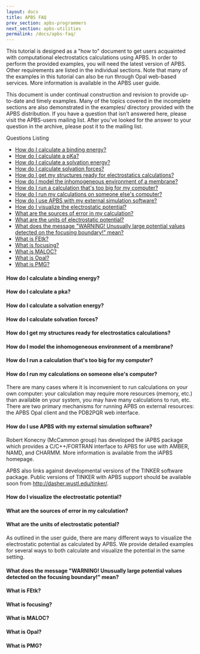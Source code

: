 ```yaml
---
layout: docs
title: APBS FAQ
prev_section: apbs-programmers
next_section: apbs-utilities
permalink: /docs/apbs-faq/
---
```


This tutorial is designed as a "how to" document to get users acquainted with computational electrostatics calculations using APBS. In order to perform the provided examples, you will need the latest version of APBS. Other requirements are listed in the individual sections.
Note that many of the examples in this tutorial can also be run through Opal web-based services. More information is available in the APBS user guide.

This document is under continual construction and revision to provide up-to-date and timely examples. Many of the topics covered in the incomplete sections are also demonstrated in the examples/ directory provided with the APBS distribution.  If you have a question that isn't answered here, please visit the APBS-users mailing list. After you've looked for the answer to your question in the archive, please post it to the mailing list.

Questions Listing
- [How do I calculate a binding energy?]({{site.url/apbs-faq#binding-energy}}/apbs-faq#binding-energy)
- [How do I calculate a pKa?]({{site.url/apbs-faq#calculate-pka}})
- [How do I calculate a solvation energy?]({{site.url}}/apbs-faq#calculate-energy)
- [How do I calculate solvation forces?]({{site.url}}/apbs-faq#calculate-forces)
- [How do I get my structures ready for electrostatics calculations?]({{site.url}}/apbs-faq#structures)
- [How do I model the inhomogeneous environment of a membrane?]({{site.url}}/apbs-faq#membrane)
- [How do I run a calculation that's too big for my computer?]({{site.url}}/apbs-faq#mycomputer-calculation)
- [How do I run my calculations on someone else's computer?]({{site.url}}/apbs-faq#othercomputer-calculation)
- [How do I use APBS with my external simulation software?]({{site.url}}/apbs-faq#simulation-software)
- [How do I visualize the electrostatic potential?]({{site.url}}/apbs-faq#elecrostatic-potential)
- [What are the sources of error in my calculation?]({{site.url}}/apbs-faq#calculation-error)
- [What are the units of electrostatic potential?]({{site.url}}/apbs-faq#units-potential)
- [What does the message "WARNING! Unusually large potential values detected on the focusing boundary!" mean?]({{site.url}}/apbs-faq#warning-message)
- [What is FEtk?]({{site.url}}/apbs-faq#fetk)
- [What is focusing?]({{site.url}}/apbs-faq#focusing)
- [What is MALOC?]({{site.url}}/apbs-faq#maloc)
- [What is Opal?]({{site.url}}/apbs-faq#opal)
- [What is PMG?]({{site.url}}/apbs-faq#pmg)

<h4 id="binding-energy">How do I calculate a binding energy?</h4>
<h4 id="calculate-pka">How do I calculate a pka?</h4>
<h4 id="calculate-energy">How do I calculate a solvation energy?</h4>
<h4 id="calculate-forces">How do I calculate solvation forces?</h4>
<h4 id="structures">How do I get my structures ready for electrostatics calculations?</h4>
<h4 id="membrane">How do I model the inhomogeneous environment of a membrane?</h4>
<h4 id="mycomputer-calculation">How do I run a calculation that's too big for my computer?</h4>
<h4 id="othercomputer-calculation">How do I run my calculations on someone else's computer?</h4>
There are many cases where it is inconvenient to run calculations on your own computer: your calculation may require more resources (memory, etc.) than available on your system, you may have many calculations to run, etc. There are two primary mechanisms for running APBS on external resources: the APBS Opal client and the PDB2PQR web interface.
<h4 id="simulation-software">How do I use APBS with my external simulation software?</h4>
Robert Konecny (McCammon group) has developed the iAPBS package which provides a C/C++/FORTRAN interface to APBS for use with AMBER, NAMD, and CHARMM. More information is available from the iAPBS homepage.

APBS also links against developmental versions of the TINKER software package. Public versions of TINKER with APBS support should be available soon from http://dasher.wustl.edu/tinker/.
<h4 id="electrostatic-potential">How do I visualize the electrostatic potential?</h4>
<h4 id="calculation-error">What are the sources of error in my calculation?</h4>
<h4 id="units-potential">What are the units of electrostatic potential?</h4>
As outlined in the user guide, there are many different ways to visualize the electrostatic potential as calculated by APBS.  We provide detailed examples for several ways to both calculate and visualize the potential in the same setting.
<h4 id="warning-message">What does the message "WARNING! Unusually large potential values detected on the focusing boundary!" mean?</h4>
<h4 id="fetk">What is FEtk?</h4>
<h4 id="focusing">What is focusing?</h4>
<h4 id="maloc">What is MALOC?</h4>
<h4 id="opal">What is Opal?</h4>
<h4 id="pmg">What is PMG?</h4>